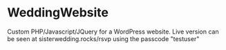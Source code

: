 # WeddingWebsite
Custom PHP/Javascript/JQuery for a WordPress website. Live version can be seen at sisterwedding.rocks/rsvp using the passcode "testuser"
